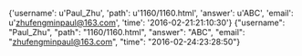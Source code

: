 {'username': u'Paul_Zhu', 'path': u'1160/1160.html', 'answer': u'ABC', 'email': u'zhufengminpaul@163.com', 'time': '2016-02-21:21:10:30'}
{"username": "Paul_Zhu", "path": "1160/1160.html", "answer": "ABC", "email": "zhufengminpaul@163.com", "time": "2016-02-24:23:28:50"}